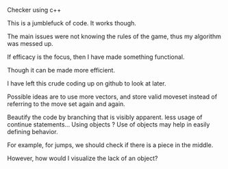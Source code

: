 Checker using c++

This is a jumblefuck of code. It works though.

The main issues were not knowing the rules of the game, thus my algorithm was messed up.

If efficacy is the focus, then I have made something functional.

Though it can be made more efficient.

I have left this crude coding up on github to look at later.

Possible ideas are to use more vectors, and store valid moveset instead of referring to the move set again and again.

Beautify the code by
branching that is visibly apparent.
less usage of continue statements...
Using objects ?
Use of objects may help in easily defining behavior.

For example, for jumps, we should check if there is a piece in the middle. 

However, how would I visualize the lack of an object?
